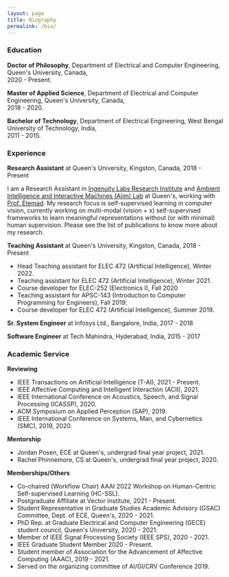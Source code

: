 ```yaml
---
layout: page
title: Biography
permalink: /bio/
---
```


<a name="/education"></a>

### Education

**Doctor of Philosophy**, Department of Electrical and Computer Engineering, Queen's University, Canada, <br> 2020 - Present.

**Master of Applied Science**, Department of Electrical and Computer Engineering, Queen's University, Canada, <br> 2018 - 2020.

**Bachelor of Technology**, Department of Electrical Engineering, West Bengal University of Technology, India, <br> 2011 - 2015.

<a name="/experience"></a>

### Experience

**Research Assistant** at Queen's University, Kingston, Canada, 2018 - Present

I am a Research Assistant in [Ingenuity Labs Research Institute](https://ingenuitylabs.queensu.ca/) and [Ambient Intelligence and Interactive Machines (Aiim) Lab](https://www.aiimlab.com/) at Queen's, working with [Prof. Etemad](https://www.aiimlab.com/director). My research focus is self-supervised learning in computer vision, currently working on multi-modal (vision + x) self-supervised frameworks to learn meaningful representations without (or with minimal) human supervision. Please see the list of publications to know more about my research.

**Teaching Assistant** at Queen's University, Kingston, Canada, 2018 - Present
- Head Teaching assistant for ELEC 472 (Artificial Intelligence), Winter 2022.
- Teaching assistant for ELEC 472 (Artificial Intelligence), Winter 2021.
- Course developer for ELEC-252 (Electronics I), Fall 2020
- Teaching assistant for APSC-143 (Introduction to Computer Programming for Engineers), Fall 2019.
- Course developer for ELEC 472 (Artificial Intelligence), Summer 2019.

**Sr. System Engineer** at Infosys Ltd., Bangalore, India, 2017 - 2018

**Software Engineer** at Tech Mahindra, Hyderabad, India, 2015 - 2017

<a name="/academic_service"></a>

### Academic Service 

**Reviewing**
- IEEE Transactions on Artificial Intelligence (T-AI), 2021 - Present.
- IEEE Affective Computing and Intelligent Interaction (ACII), 2021.
- IEEE International Conference on Acoustics, Speech, and Signal Processing (ICASSP), 2020.
- ACM Symposium on Applied Perception (SAP), 2019.
- IEEE International Conference on Systems, Man, and Cybernetics (SMC), 2019, 2020.

**Mentorship**
- Jordan Posen, ECE at Queen's, undergrad final year project, 2021.
- Rachel Phinnemore, CS at Queen's, undergrad final year project, 2020.

**Memberships/Others**
- Co-chaired (Workflow Chair) AAAI 2022 Workshop on Human-Centric Self-supervised Learning (HC-SSL). 
- Postgraduate Affiliate at Vector Institute, 2021 - Present.
- Student Representative in Graduate Studies Academic Advisory (GSAC) Committee, Dept. of ECE, Queen's, 2020 - 2021.
- PhD Rep. at Graduate Electrical and Computer Engineering (GECE) student council, Queen's University, 2020 - 2021.
- Member of IEEE Signal Processing Society (IEEE SPS), 2020 - 2021.
- IEEE Graduate Student Member 2020 - Present.
- Student member of Association for the Advancement of Affective Computing (AAAC), 2019 - 2021.
- Served on the organizing committee of AI/GI/CRV Conference 2019.



